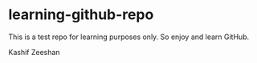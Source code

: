 # learning-github-repo

This is a test repo for learning purposes only.
So enjoy and learn GitHub.

Kashif Zeeshan
